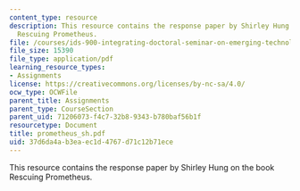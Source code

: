```yaml
---
content_type: resource
description: This resource contains the response paper by Shirley Hung on the book
  Rescuing Prometheus.
file: /courses/ids-900-integrating-doctoral-seminar-on-emerging-technologies-fall-2005/37d6da4ab3eaec1d4767d71c12b71ece_prometheus_sh.pdf
file_size: 15390
file_type: application/pdf
learning_resource_types:
- Assignments
license: https://creativecommons.org/licenses/by-nc-sa/4.0/
ocw_type: OCWFile
parent_title: Assignments
parent_type: CourseSection
parent_uid: 71206073-f4c7-32b8-9343-b780baf56b1f
resourcetype: Document
title: prometheus_sh.pdf
uid: 37d6da4a-b3ea-ec1d-4767-d71c12b71ece
---
```

This resource contains the response paper by Shirley Hung on the book Rescuing Prometheus.